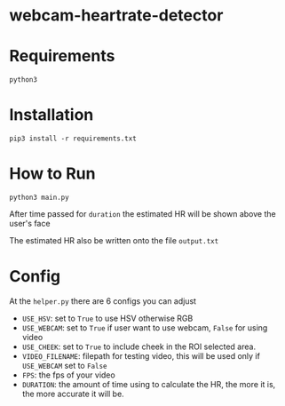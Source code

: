 # webcam-heartrate-detector

# Requirements

```
python3
```

# Installation

```
pip3 install -r requirements.txt
```

# How to Run

```
python3 main.py
```

After time passed for `duration` the estimated HR will be shown above the user's face

The estimated HR also be written onto the file `output.txt`

# Config

At the `helper.py` there are 6 configs you can adjust

- `USE_HSV`: set to `True` to use HSV otherwise RGB
- `USE_WEBCAM`: set to `True` if user want to use webcam, `False` for using video
- `USE_CHEEK`: set to `True` to include cheek in the ROI selected area.
- `VIDEO_FILENAME`: filepath for testing video, this will be used only if `USE_WEBCAM` set to `False`
- `FPS`: the fps of your video
- `DURATION`: the amount of time using to calculate the HR, the more it is, the more accurate it will be.
